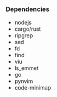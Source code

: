 ### Dependencies
- nodejs
- cargo/rust
- ripgrep
- sed
- fd
- find
- viu
- ls_emmet
- go
- pynvim 
- code-minimap
